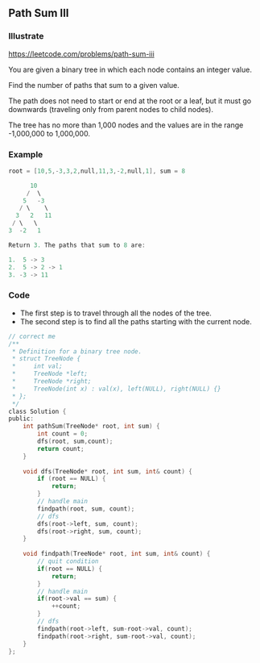 ## Path Sum III
### Illustrate
<https://leetcode.com/problems/path-sum-iii>

You are given a binary tree in which each node contains an integer value.

Find the number of paths that sum to a given value.

The path does not need to start or end at the root or a leaf, but it must go downwards (traveling only from parent nodes to child nodes).

The tree has no more than 1,000 nodes and the values are in the range -1,000,000 to 1,000,000.

### Example

```c
root = [10,5,-3,3,2,null,11,3,-2,null,1], sum = 8

      10
     /  \
    5   -3
   / \    \
  3   2   11
 / \   \
3  -2   1

Return 3. The paths that sum to 8 are:

1.  5 -> 3
2.  5 -> 2 -> 1
3. -3 -> 11
```

### Code

* The first step is to travel through all the nodes of the tree.
* The second step is to find all the paths starting with the current node.

```c
// correct me
/**
 * Definition for a binary tree node.
 * struct TreeNode {
 *     int val;
 *     TreeNode *left;
 *     TreeNode *right;
 *     TreeNode(int x) : val(x), left(NULL), right(NULL) {}
 * };
 */
class Solution {
public:
    int pathSum(TreeNode* root, int sum) {
        int count = 0;
        dfs(root, sum,count);
        return count;
    }
    
    void dfs(TreeNode* root, int sum, int& count) {
        if (root == NULL) {
            return;
        }
        // handle main
        findpath(root, sum, count);
        // dfs
        dfs(root->left, sum, count);
        dfs(root->right, sum, count);
    }
    
    void findpath(TreeNode* root, int sum, int& count) {
        // quit condition
        if(root == NULL) {
            return;
        }
        // handle main
        if(root->val == sum) {
            ++count;
        }
        // dfs
        findpath(root->left, sum-root->val, count);
        findpath(root->right, sum-root->val, count);
    }
};
```
